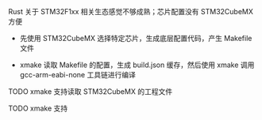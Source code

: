 Rust 关于 STM32F1xx 相关生态感觉不够成熟；芯片配置没有 STM32CubeMX 方便

+   先使用 STM32CubeMX 选择特定芯片，生成底层配置代码，产生 Makefile 文件

+   xmake 读取 Makefile 的配置，生成 build.json 缓存，然后使用 xmake 调用 gcc-arm-eabi-none 工具链进行编译

TODO xmake 支持读取 STM32CubeMX 的工程文件

TODO xmake 支持